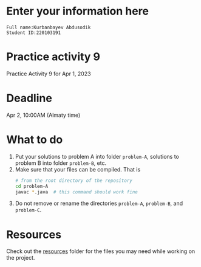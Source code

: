 # Enter your information here
```
Full name:Kurbanbayev Abdusodik
Student ID:220103191
```

# Practice activity 9
Practice Activity 9 for Apr 1, 2023

# Deadline
Apr 2, 10:00AM (Almaty time)

# What to do
1. Put your solutions to problem A into folder `problem-A`, solutions to problem B into folder `problem-B`, etc.
2. Make sure that your files can be compiled. That is
   ```bash
   # from the root directory of the repository
   cd problem-A
   javac *.java  # this command should work fine
   ```
3. Do not remove or rename the directories `problem-A`, `problem-B`, and `problem-C`.

# Resources
Check out the [resources](resources) folder for the files you may need while working on the project.
